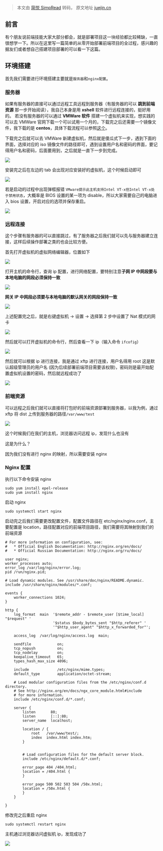 > 本文由 [简悦 SimpRead](http://ksria.com/simpread/) 转码， 原文地址 [juejin.cn](https://juejin.cn/post/7294841029681315855?utm_source=gold_browser_extension)

前言
--

有个朋友说前端技能大家大部分都会，就是部署项目这一块经验都比较稀缺，一直很想学一下。所以在这里写一篇简单的从零开始部署前端项目的全过程，感兴趣的掘友们或者想自己搭建项目部署的可以看一下这篇。

环境搭建
----

首先我们需要进行环境搭建主要就是`服务器`和`nginx配置`。

### 服务器

如果有服务器的直接可以通过远程工具远程到服务器（有服务器的可以 **跳到前端资源** 那一步开始阅读），我自己本身是用 **xshell** 软件进行远程连接的，挺好用的。 若没有服务器的可以通过 **VMWare 软件** 搭建一个虚拟机来实现，想实践的可以去 VMWare 官网下载一个可以试用一个月的，下载完之后还需要一个镜像文件，我下载的是 **centos**，具体下载流程可以参照[这个](https://link.juejin.cn?target=https%3A%2F%2Fblog.csdn.net%2Fweixin_45910254%2Farticle%2Fdetails%2F131241888 "https://blog.csdn.net/weixin_45910254/article/details/131241888")。

下载完之后就可以去 VMWare 新建虚拟机，然后就是傻瓜式下一步，遇到下面的界面，选择对应的 iso 镜像文件的路径即可，遇到设置用户名和密码的界面，要记得用户名和密码，后面要用到，之后就是一直下一步到完成。

![](https://p6-juejin.byteimg.com/tos-cn-i-k3u1fbpfcp/e46edb2457a14b96bb68c7a0ef3608fc~tplv-k3u1fbpfcp-jj-mark:3024:0:0:0:q75.awebp#?w=496&h=433&s=19951&e=png&b=f1f1f1)

安装完之后在左边的 tab 会出现对应安装好的虚拟机，这个时候启动即可

![](https://p9-juejin.byteimg.com/tos-cn-i-k3u1fbpfcp/a9d904d86804482c8c3c986cc6f1c9a0~tplv-k3u1fbpfcp-jj-mark:3024:0:0:0:q75.awebp#?w=458&h=194&s=8216&e=png&b=fefefe)

若是启动的过程中出现弹框报错 `VMware提示此主机支持Intel VT-x但Intel VT-x处于禁用状态`，大概率是 BIOS 设置的某一项为 disable，所以大家需要自己的电脑进入 bios 设置，开启对应的选项并保存重启。

![](https://p1-juejin.byteimg.com/tos-cn-i-k3u1fbpfcp/10ab4c6d11fc413284ebbe144f0c1cc4~tplv-k3u1fbpfcp-jj-mark:3024:0:0:0:q75.awebp#?w=692&h=351&s=293182&e=png&b=97968e)

### 远程连接

这个步骤有服务器的可以直接跳过，有了服务器之后我们就可以先与服务器建立连接，这样后续操作部署之类的也会比较方便。

首先打开虚拟机的虚拟网络编辑器，位置如下

![](https://p3-juejin.byteimg.com/tos-cn-i-k3u1fbpfcp/878ed73890664d3aa4a9f838d2853542~tplv-k3u1fbpfcp-jj-mark:3024:0:0:0:q75.awebp#?w=585&h=284&s=20638&e=png&b=fbfbfb)

打开主机的命令行，查询 ip 配置，进行网络配置，要特别注意**子网 IP 中网段要与本地电脑的网段必须保持一致**

![](https://p6-juejin.byteimg.com/tos-cn-i-k3u1fbpfcp/b2d23cac97dc44eab790d00fddee7ef1~tplv-k3u1fbpfcp-jj-mark:3024:0:0:0:q75.awebp#?w=1435&h=652&s=344194&e=jpg&b=f4f3f3)

**网关 IP 中网段必须要与本地电脑的默认网关的网段保持一致**

![](https://p3-juejin.byteimg.com/tos-cn-i-k3u1fbpfcp/b49e193d27d146ab9738a602829f7eab~tplv-k3u1fbpfcp-jj-mark:3024:0:0:0:q75.awebp#?w=1366&h=603&s=239349&e=jpg&b=0c0c0c)

上述配置完之后，就是右键虚拟机 -> 设置 -> 选择第 2 步中设置了 Nat 模式的网卡

![](https://p1-juejin.byteimg.com/tos-cn-i-k3u1fbpfcp/bcdff3ff99494f7b9ba25cc6f77ea32f~tplv-k3u1fbpfcp-jj-mark:3024:0:0:0:q75.awebp#?w=1398&h=1013&s=96722&e=png&b=fcfcfc)

然后就可以打开虚拟机的命令行，然后查看一下 ip（输入命令 `ifcofig`）

![](https://p6-juejin.byteimg.com/tos-cn-i-k3u1fbpfcp/918f0a14147241fd89391456253608f3~tplv-k3u1fbpfcp-jj-mark:3024:0:0:0:q75.awebp#?w=824&h=552&s=145330&e=png&b=fcfcfc)

然后就可以根据 ip 进行连接，我是通过 xftp 进行连接，用户名得用 root 这是默认超级管理员的用户名 (因为后续部署前端项目需要该权限)，密码则是最开始配置虚拟机设置的密码，然后就远程成功了

![](https://p9-juejin.byteimg.com/tos-cn-i-k3u1fbpfcp/62c7ebe33db34d918702c452e80dff7b~tplv-k3u1fbpfcp-jj-mark:3024:0:0:0:q75.awebp#?w=512&h=718&s=38204&e=png&b=f9f9f9)

### 前端资源

可以远程之后我们就可以直接将打包好的前端资源部署到服务器，以我为例，通过 xftp 将 dist 上传到服务器的路径`/var/www/test`

![](https://p6-juejin.byteimg.com/tos-cn-i-k3u1fbpfcp/72f9fc2c34214c1abe2ca093dc898810~tplv-k3u1fbpfcp-jj-mark:3024:0:0:0:q75.awebp#?w=626&h=217&s=18541&e=png&b=f9f9f9)

这个时候我们在我们的主机，浏览器访问远程 ip，发现什么也没有

这是为什么？

因为我们没有进行 nginx 的映射，所以需要安装 nginx

### Nginx 配置

执行以下命令安装 nginx

```
sudo yum install epel-release
sudo yum install nginx
```

启动 nginx

```
sudo systemctl start nginx
```

启动完之后我们需要更改配置文件，配置文件路径在 etc/nginx/nginx.conf，主要配置是 location，路径配置对应的前端项目路径，我们需要将其映射到我们的前端资源

```
# For more information on configuration, see:
#   * Official English Documentation: http://nginx.org/en/docs/
#   * Official Russian Documentation: http://nginx.org/ru/docs/

user nginx;
worker_processes auto;
error_log /var/log/nginx/error.log;
pid /run/nginx.pid;

# Load dynamic modules. See /usr/share/doc/nginx/README.dynamic.
include /usr/share/nginx/modules/*.conf;

events {
    worker_connections 1024;
}

http {
    log_format  main  '$remote_addr - $remote_user [$time_local] "$request" '
                      '$status $body_bytes_sent "$http_referer" '
                      '"$http_user_agent" "$http_x_forwarded_for"';

    access_log  /var/log/nginx/access.log  main;

    sendfile            on;
    tcp_nopush          on;
    tcp_nodelay         on;
    keepalive_timeout   65;
    types_hash_max_size 4096;

    include             /etc/nginx/mime.types;
    default_type        application/octet-stream;

    # Load modular configuration files from the /etc/nginx/conf.d directory.
    # See http://nginx.org/en/docs/ngx_core_module.html#include
    # for more information.
    include /etc/nginx/conf.d/*.conf;

    server {
        listen       80;
        listen       [::]:80;
        server_name  localhost;

        location / {
            root   /var/www/test/;
            index  index.html index.htm;
        }
        

        # Load configuration files for the default server block.
        include /etc/nginx/default.d/*.conf;

        error_page 404 /404.html;
        location = /404.html {
        }

        error_page 500 502 503 504 /50x.html;
        location = /50x.html {
        }
    }

}
```

修改完之后重启 nginx

```
sudo systemctl restart nginx
```

主机通过浏览器访问虚拟机 ip，发现成功了

![](https://p3-juejin.byteimg.com/tos-cn-i-k3u1fbpfcp/e95e7b4be68849f9a2e3eda7c705232e~tplv-k3u1fbpfcp-jj-mark:3024:0:0:0:q75.awebp#?w=962&h=577&s=37449&e=png&b=ffffff)